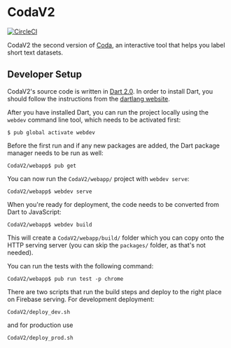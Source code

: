 # CodaV2

[![CircleCI](https://circleci.com/gh/AfricasVoices/CodaV2/tree/master.svg?style=svg)](https://circleci.com/gh/AfricasVoices/CodaV2/tree/master)

CodaV2 the second version of [Coda](https://github.com/AfricasVoices/coda), an interactive tool that helps you label short text datasets.

## Developer Setup

CodaV2's source code is written in [Dart 2.0](https://www.dartlang.org/dart-2). In order to install Dart, you should follow the instructions from the [dartlang website](https://webdev.dartlang.org/guides/get-started#2-install-dart).

After you have installed Dart, you can run the project locally using the `webdev` command line tool, which needs to be activated first:

```
$ pub global activate webdev
```

Before the first run and if any new packages are added, the Dart package manager needs to be run as well:

```
CodaV2/webapp$ pub get
```

You can now run the `CodaV2/webapp/` project with `webdev serve`:

```
CodaV2/webapp$ webdev serve
```

When you're ready for deployment, the code needs to be converted from Dart to JavaScript:

```
CodaV2/webapp$ webdev build
```

This will create a `CodaV2/webapp/build/` folder which you can copy onto the HTTP serving server (you can skip the `packages/` folder, as that's not needed).

You can run the tests with the following command:

```
CodaV2/webapp$ pub run test -p chrome
```

There are two scripts that run the build steps and deploy to the right place on Firebase serving. For development deployment:

```
CodaV2/deploy_dev.sh
```

and for production use
```
CodaV2/deploy_prod.sh
```
